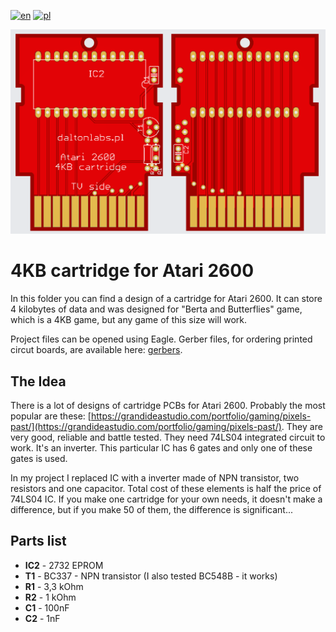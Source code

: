 [![en](https://img.shields.io/badge/lang-en-red.svg)](./README.md)
[![pl](https://img.shields.io/badge/lang-pl-green.svg)](./README.pl.md)

![Cartridge board](../../static/cart_top_bottom.png)

# 4KB cartridge for Atari 2600

In this folder you can find a design of a cartridge for Atari 2600. It can store 4 kilobytes of data and was designed for "Berta and Butterflies" game, which is a 4KB game, but any game of this size will work.

Project files can be opened using Eagle. Gerber files, for ordering printed circut boards, are available here: [gerbers](https://github.com/vandalton/BertaAndButterflies/releases).

## The Idea

There is a lot of designs of cartridge PCBs for Atari 2600. Probably the most popular are these: [https://grandideastudio.com/portfolio/gaming/pixels-past/](https://grandideastudio.com/portfolio/gaming/pixels-past/). They are very good, reliable and battle tested. They need 74LS04 integrated circuit to work. It's an inverter. This particular IC has 6 gates and only one of these gates is used.

In my project I replaced IC with a inverter made of NPN transistor, two resistors and one capacitor. Total cost of these elements is half the price of 74LS04 IC. If you make one cartridge for your own needs, it doesn't make a difference, but if you make 50 of them, the difference is significant...

## Parts list

- **IC2** - 2732 EPROM
- **T1** - BC337 - NPN transistor (I also tested BC548B - it works)
- **R1** - 3,3 kOhm
- **R2** - 1 kOhm
- **C1** - 100nF
- **C2** - 1nF
